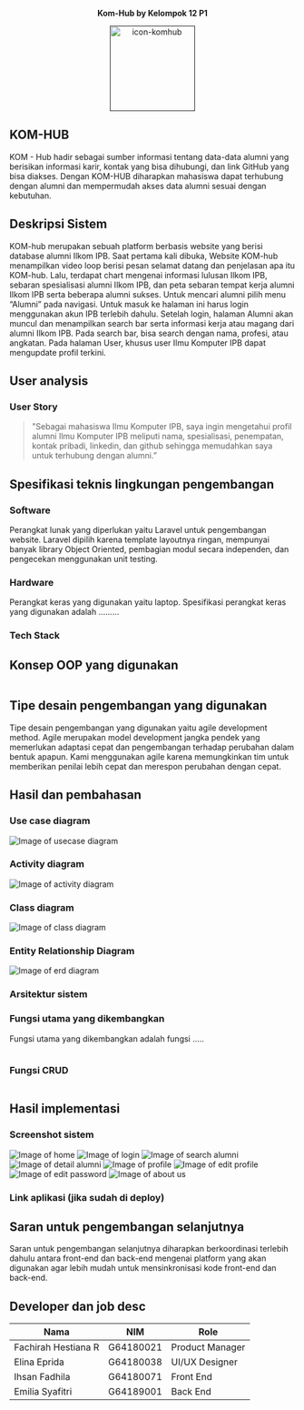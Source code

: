 <p align="center"><b> Kom-Hub by Kelompok 12 P1 </b></p>
<p align="center"><a href="" target="_blank"><img src="https://i.ibb.co/1T4xSGp/icon-komhub.png" alt="icon-komhub" border="0" width="150"></a></p>

## KOM-HUB
KOM - Hub hadir sebagai sumber informasi tentang data-data alumni yang berisikan informasi karir, kontak yang bisa dihubungi, dan link GitHub yang bisa diakses. Dengan KOM-HUB diharapkan mahasiswa dapat terhubung dengan alumni dan mempermudah akses data alumni sesuai dengan kebutuhan.

## Deskripsi Sistem
KOM-hub merupakan sebuah platform berbasis website yang berisi database alumni Ilkom IPB. Saat pertama kali dibuka, Website KOM-hub menampilkan video loop berisi pesan selamat datang dan penjelasan apa itu KOM-hub. Lalu, terdapat chart mengenai informasi lulusan Ilkom IPB, sebaran spesialisasi alumni Ilkom IPB, dan peta sebaran tempat kerja alumni Ilkom IPB serta beberapa alumni sukses.
Untuk mencari alumni pilih menu “Alumni” pada navigasi. Untuk masuk ke halaman ini harus login menggunakan akun IPB terlebih dahulu. Setelah login, halaman Alumni akan muncul dan menampilkan search bar serta informasi kerja atau magang dari alumni Ilkom IPB. Pada search bar, bisa search dengan nama, profesi, atau angkatan. Pada halaman User, khusus user Ilmu Komputer IPB dapat mengupdate profil terkini.

## User analysis
### User Story
> "Sebagai mahasiswa Ilmu Komputer IPB, saya ingin mengetahui profil alumni Ilmu Komputer IPB meliputi nama, spesialisasi, penempatan, kontak pribadi, linkedin, dan github sehingga memudahkan saya untuk terhubung dengan alumni.”


## Spesifikasi teknis lingkungan pengembangan
### Software
Perangkat lunak yang diperlukan yaitu Laravel untuk pengembangan website. Laravel dipilih karena template layoutnya ringan, mempunyai banyak library Object Oriented, pembagian modul secara independen, dan pengecekan menggunakan unit testing.
### Hardware
 Perangkat keras yang digunakan yaitu laptop. Spesifikasi perangkat keras yang digunakan adalah ......... 
### Tech Stack

## Konsep OOP yang digunakan
```
```

## Tipe desain pengembangan yang digunakan
Tipe desain pengembangan yang digunakan yaitu agile development method. Agile merupakan model development jangka pendek yang memerlukan adaptasi cepat dan pengembangan terhadap perubahan dalam bentuk apapun. Kami menggunakan agile karena memungkinkan tim untuk memberikan penilai lebih cepat dan merespon perubahan dengan cepat.

## Hasil dan pembahasan
### Use case diagram
![Image of usecase diagram]()
### Activity diagram
![Image of activity diagram]()
### Class diagram
![Image of class diagram]()
### Entity Relationship Diagram
![Image of erd diagram]()
### Arsitektur sistem
### Fungsi utama yang dikembangkan
Fungsi utama yang dikembangkan adalah fungsi .....
```
```
### Fungsi CRUD
```
```
## Hasil implementasi
### Screenshot sistem
![Image of home]()
![Image of login]()
![Image of search alumni]()
![Image of detail alumni]()
![Image of profile]()
![Image of edit profile]()
![Image of edit password]()
![Image of about us]()
### Link aplikasi (jika sudah di deploy)

## Saran untuk pengembangan selanjutnya
Saran untuk pengembangan selanjutnya diharapkan berkoordinasi terlebih dahulu antara front-end dan back-end mengenai platform yang akan digunakan agar lebih mudah untuk mensinkronisasi kode front-end dan back-end.

## Developer dan job desc

| Nama                  | NIM        | Role             |
| -------------         | -----------| -------------    |
| Fachirah Hestiana R   | G64180021  | Product Manager  |
| Elina Eprida          | G64180038  | UI/UX Designer   |
| Ihsan Fadhila         | G64180071  | Front End        |
| Emilia Syafitri       | G64189001  | Back End         |

